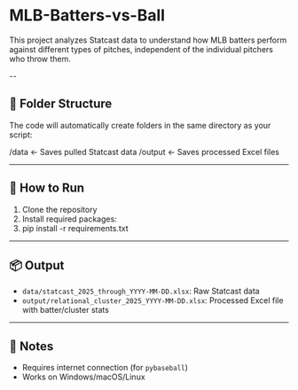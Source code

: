 # MLB-Batters-vs-Ball
This project analyzes Statcast data to understand how MLB batters perform against different types of pitches, independent of the individual pitchers who throw them.

--

## 📁 Folder Structure

The code will automatically create folders in the same directory as your script:

/data ← Saves pulled Statcast data
/output ← Saves processed Excel files

---

## 🚀 How to Run

1. Clone the repository
2. Install required packages:
3. pip install -r requirements.txt


---

## 📦 Output

- `data/statcast_2025_through_YYYY-MM-DD.xlsx`: Raw Statcast data
- `output/relational_cluster_2025_YYYY-MM-DD.xlsx`: Processed Excel file with batter/cluster stats

---

## 📘 Notes

- Requires internet connection (for `pybaseball`)
- Works on Windows/macOS/Linux

